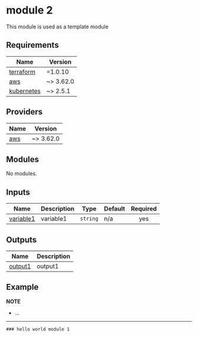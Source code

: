 <!-- BEGIN_TF_DOCS -->
# module 2

This module is used as a template module

## Requirements

| Name | Version |
|------|---------|
| <a name="requirement_terraform"></a> [terraform](#requirement\_terraform) | =1.0.10 |
| <a name="requirement_aws"></a> [aws](#requirement\_aws) | ~> 3.62.0 |
| <a name="requirement_kubernetes"></a> [kubernetes](#requirement\_kubernetes) | ~> 2.5.1 |

## Providers

| Name | Version |
|------|---------|
| <a name="provider_aws"></a> [aws](#provider\_aws) | ~> 3.62.0 |

## Modules

No modules.

## Inputs

| Name | Description | Type | Default | Required |
|------|-------------|------|---------|:--------:|
| <a name="input_variable1"></a> [variable1](#input\_variable1) | variable1 | `string` | n/a | yes |

## Outputs

| Name | Description |
|------|-------------|
| <a name="output_output1"></a> [output1](#output\_output1) | output1 |



Example
---
**NOTE**

* ...

---
```hcl
### hello world module 1
```
<!-- END_TF_DOCS -->